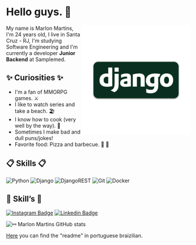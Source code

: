 # Hello guys. 👋

<img align="right" src=".github/djn.png" width="300"/> 

My name is Marlon Martins, I'm 24 years old, I live in Santa Cruz - RJ, I'm studying Software Engineering and I'm currently a developer **Junior Backend** at Samplemed.

## ✨ Curiosities ✨

- I'm a fan of MMORPG games. ⚔️
- I like to watch series and take a beach. 🏖️
- I know how to cook (very well by the way). 🍴
- Sometimes I make bad and dull puns/jokes!
- Favorite food: Pizza and barbecue. 🍕 🍖


## 📋 Skills 📋

![Python](https://img.shields.io/badge/python-3670A0?style=for-the-badge&logo=python&logoColor=ffdd54)
![Django](https://img.shields.io/badge/django-%23092E20.svg?style=for-the-badge&logo=django&logoColor=white)
![DjangoREST](https://img.shields.io/badge/DJANGO-REST-ff1709?style=for-the-badge&logo=django&logoColor=white&color=ff1709&labelColor=gray)
![Git](https://img.shields.io/badge/git-%23F05033.svg?style=for-the-badge&logo=git&logoColor=white)
![Docker](https://img.shields.io/badge/docker-%230db7ed.svg?style=for-the-badge&logo=docker&logoColor=white)


## 📧 Skill’s 📧

[![Instagram Badge](https://img.shields.io/badge/@marllondjofficial-2D425E?style=flat&labelColor=2D425E&logo=instagram&logoColor=white&link=https://instagram.com/marllondjofficial)](https://instagram.com/marllondjofficial)
[![Linkedin Badge](https://img.shields.io/badge/Marlon%20Martins-2D425E?style=flat&logo=Linkedin&logoColor=white&link=https://www.linkedin.com/in/marlon-martins-56bb17211/)](https://www.linkedin.com/in/marlon-martins-56bb17211/) 



![⚯ Marlon Martins GitHub stats](https://github-readme-stats.vercel.app/api?username=marlonmartins2&show_icons=true&theme=tokyonight&show_owner=true)<br>

[Here](https://github.com/marlonmartins2/marlonmartins2#readme) you can find the "readme" in portuguese braizilian.
